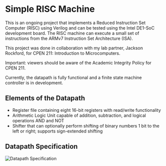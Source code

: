 # Simple RISC Machine

This is an ongoing project that implements a Reduced Instruction Set Computer (RISC) using Verilog and can be tested using the Intel DE1-SoC development board.
The RISC machine can execute a small set of instructions from the ARMv7 Instruction Set Architecture (ISA). 

This project was done in collaboration with my lab partner, Jackson Rockford, for CPEN 211: Introduction to Microcomputers.

Important: viewers should be aware of the Academic Integrity Policy for CPEN 211.

Currently, the datapath is fully functional and a finite state machine controller is in development.

## Elements of the Datapath
* Register file containing eight 16-bit registers with read/write functionality
* Arithmetic Logic Unit capable of addition, subtraction, and logical operations AND and NOT
* Shifter that can optionally perform shifting of binary numbers 1 bit to the left or right; supports sign-extended shifting

## Datapath Specification
![Datapath Specification](https://github.com/thomasafroo/RISCMachine/blob/main/Datapathspec.png?raw=true)

